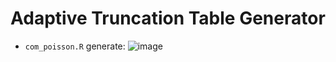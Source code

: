 # Adaptive Truncation Table Generator

- `com_poisson.R` generate:
 ![image](https://github.com/user-attachments/assets/5a938688-e37a-4a74-918c-4853188a968a)
